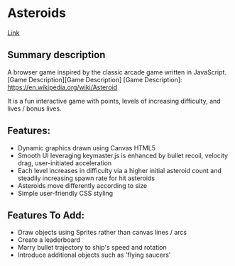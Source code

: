 # Asteroids

[Link][Link]

[Link]: http://TBD

## Summary description

A browser game inspired by the classic arcade game written in JavaScript.
[Game Description][Game Description]
[Game Description]: https://en.wikipedia.org/wiki/Asteroid

It is a fun interactive game with points, levels of increasing difficulty, and lives / bonus lives.

## Features:

- Dynamic graphics drawn using Canvas HTML5
- Smooth UI leveraging keymaster.js is enhanced by bullet recoil, velocity drag, user-initiated acceleration
- Each level increases in difficulty via a higher initial asteroid count and steadily increasing spawn rate for hit asteroids
- Asteroids move differently according to size
- Simple user-friendly CSS styling

## Features To Add:

- Draw objects using Sprites rather than canvas lines / arcs
- Create a leaderboard
- Marry bullet trajectory to ship's speed and rotation
- Introduce additional objects such as 'flying saucers'
